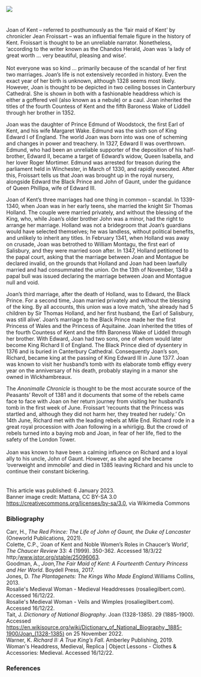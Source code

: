 <a href="https://juncture-digital.org"><img src="https://juncture-digital.org/images/ve-button.png"></a>
<param ve-config title="Joan of Kent (1328-1385): the first Princess of Wales " author="Madelaine Lennon and Dr Liz Askey" layout="vtl" banner="https://upload.wikimedia.org/wikipedia/commons/1/16/Canterbury%2C_Canterbury_cathedral_07.JPG">

<param ve-entity eid="Q29303" aliases="Canterbury">
<param ve-entity eid="Q3092462" aliases="Wickhambreaux">

#

Joan of Kent – referred to posthumously as the ‘fair maid of Kent’ by chronicler Jean Froissart  – was an influential female figure in the history of Kent. Froissart is thought to be an unreliable narrator. Nonetheless, ‘according to the writer known as the Chandos Herald, Joan was ‘a lady of great worth … very beautiful, pleasing and wise’. 
<br><br>
Not everyone was so kind … primarily because of the scandal of her first two marriages. Joan’s life is not extensively recorded in history. Even the exact year of her birth is unknown, although 1328 seems most likely. However, Joan is thought to be depicted in two ceiling bosses in Canterbury Cathedral. She is shown in both with a fashionable headdress which is either a goffered veil (also known as a nebule) or a caul.  Joan inherited the titles of the fourth Countess of Kent and the fifth Baroness Wake of Liddell through her brother in 1352.
<param ve-image url="https://upload.wikimedia.org/wikipedia/commons/c/cf/Joan_of_Kent.jpg" label="Joan of Kent" attribution="Image from illustrated manuscript, Cotton MS Nero D VII, fol.07v British Library">

Joan was the daughter of Prince Edmund of Woodstock, the first Earl of Kent, and his wife Margaret Wake. Edmund was the sixth son of King Edward I of England. The world Joan was born into was one of scheming and changes in power and treachery. In 1327, Edward II was overthrown. Edmund, who had been an unreliable supporter of the deposition of his half-brother, Edward II, became a target of Edward’s widow, Queen Isabella, and her lover Roger Mortimer. Edmund was arrested for treason during the parliament held in Winchester, in March of 1330, and rapidly executed. After this, Froissart tells us that Joan was brought up in the royal nursery, alongside Edward the Black Prince and John of Gaunt, under the guidance of Queen Phillipa, wife of Edward III. 
<param ve-image url="https://upload.wikimedia.org/wikipedia/commons/6/68/Edmund_of_Woodstock%2C_1st_Earl_of_Kent.png" label="Edmund of Woodstock, 1st Earl of Kent" attribution="Anonymous Unknown author, Public domain, via Wikimedia Commons">

Joan of Kent’s three marriages had one thing in common – scandal. In 1339-1340, when Joan was in her early teens, she married the knight Sir Thomas Holland. The couple were married privately, and without the blessing of the King, who, while Joan’s older brother John was a minor, had the right to arrange her marriage. Holland was not a bridegroom that Joan’s guardians would have selected themselves; he was landless, without political benefits, and unlikely to inherit any titles. In February 1341, when Holland was away on crusade, Joan was betrothed to William Montagu, the first earl of Salisbury, and they were married soon after. In 1347, Holland petitioned to the papal court, asking that the marriage between Joan and Montague be declared invalid, on the grounds that Holland and Joan had been lawfully married and had consummated the union. On the 13th of November, 1349 a papal bull was issued declaring the marriage between Joan and Montague null and void. 
<param ve-image url="https://upload.wikimedia.org/wikipedia/commons/f/f2/William_Montagu.jpg" label="William Montagu, 1st Earl of Salisbury (1301-1344), detail from the Salisbury Roll, "Copy A" c.1483-5" attribution="Public domain, via Wikimedia Commons">

Joan’s third marriage, after the death of Holland, was to Edward, the Black Prince. For a second time, Joan married privately and without the blessing of the king. By all accounts, this union was a love match, ‘she already had 5 children by Sir Thomas Holland, and her first husband, the Earl of Salisbury, was still alive’. Joan’s marriage to the Black Prince made her the first Princess of Wales and the Princess of Aquitaine. Joan inherited the titles of the fourth Countess of Kent and the fifth Baroness Wake of Liddell through her brother. With Edward, Joan had two sons, one of whom would later become King Richard II of England. 
 The Black Prince died of dysentery in 1376 and is buried in Canterbury Cathedral. Consequently Joan’s son, Richard, became king at the passing of King Edward III in June 1377. Joan was known to visit her husband’s tomb with its elaborate tomb effigy every year on the anniversary of his death, probably staying in a manor she owned in Wickhambreaux.
<param ve-image url="https://upload.wikimedia.org/wikipedia/commons/5/56/Tomb_of_The_Black_Prince%2C_Canterbury_Cathedral_-_geograph.org.uk_-_2638379.jpg" label="Tomb of the Black Prince, Canterbury Cathedral" attribution="by Julian P Guffogg, via Wikimedia Commons" attribution="CC BY-SA 2.0">
 
The _Anonimalle Chronicle_ is thought to be the most accurate source of the Peasants’ Revolt of 1381 and it documents that some of the rebels came face to face with Joan on her return journey from visiting her husband’s tomb in the first week of June.  Froissart ‘recounts that the Princess was startled and, although they did not harm her, they treated her rudely.’  On 14th June, Richard met with the leading rebels at Mile End. Richard rode in a great royal procession with Joan following in a whirligig.  But the crowd of rebels turned into a baying mob and Joan, in fear of her life, fled to the safety of the London Tower. 
<br><br>
Joan was known to have been a calming influence on Richard and a loyal ally to his uncle, John of Gaunt. However, as she aged she became ‘overweight and immobile’ and died in 1385 leaving Richard and his uncle to continue their constant bickering.   
<br><br>
This article was published: 6 January 2023.    
Banner image credit: Mattana, CC BY-SA 3.0 <https://creativecommons.org/licenses/by-sa/3.0>, via Wikimedia Commons
<param ve-image url="https://upload.wikimedia.org/wikipedia/commons/3/33/Jean_Froissart%2C_Chroniques%2C_154v%2C_12148_btv1b8438605hf336%2C_crop.jpg" label="Richard II meeting with the rebels of the Peasants' Revolt of 1381" attribution="Jean Froissart, Public domain, via Wikimedia Commons">

### Bibliography

Carr, H., _The Red Prince: The Life of John of Gaunt, the Duke of Lancaster_  (Oneworld Publications, 2021).   
Colette, C.P., ‘Joan of Kent and Noble Women’s Roles in Chaucer’s World’, _The Chaucer Review_ 33: 4 (1999). 350-362. Accessed 18/3/22 http;/www.jstor.org/stable/25096063.   
Goodman, A., _Joan,The Fair Maid of Kent: A Fourteenth Century Princess and Her World_. Boydell Press, 2017.   
Jones, D. _The Plantagenets: The Kings Who Made England_.Williams Collins, 2013.   
Rosalie's Medieval Woman - Medieval Headdresses (rosaliegilbert.com). Accessed 16/12/22.   
Rosalie's Medieval Woman - Veils and Wimples (rosaliegilbert.com). Accessed 16/12/22.     
Tait, J. _Dictionary of National Biography_. Joan (1328-1385). 29 (1885-1900).  Accessed https://en.wikisource.org/wiki/Dictionary_of_National_Biography,_1885-1900/Joan_(1328-1385) on 25 November 2022.   
Warner, K. _Richard II: A True King’s Fall_. Amberley Publishing, 2019.   
Woman's Headdress, Medieval, Replica | Object Lessons - Clothes & Accessories: Medieval. Accessed 16/12/22.   

### References

[^ref1]: Tait, J., _Dictionary of National Biography_, Joan (1328-1385), vol 29 (1885-1900) pp. 392. Accessed https://en.wikisource.org/wiki/Dictionary_of_National_Biography,_1885-1900/Joan_(1328-1385) on 25 November 2022.
[^ref1]: Jones, D, _The Plantagenets: The Kings who made England_ (William Collins, 2013), p505.
[^ref1]: Woman's Headdress, Medieval, Replica | Object Lessons - Clothes & Accessories: Medieval; Rosalie's Medieval Woman - Medieval Headdresses (rosaliegilbert.com); Rosalie's Medieval Woman - Veils and Wimples (rosaliegilbert.com)
[^ref1]: Goodman, A., Joan,The Fair Maid of Kent: A Fourteenth Century Princess and Her World (The Boydell Press, 2017), p8.
[^ref1]: Jones, D, The Plantagenets: The Kings who made England (William Collins, 2013), p505.
[^ref1]: Carr, H., The Red Prince: The Life of John of Gaunt, the Duke of Lancaster  (Oneworld Publications, 2021), p.140. 
[^ref1]: Ibid., p140.
[^ref1]: Jones, Op.Cit., p536.
[^ref1]: Carr Op.Cit., p.144.
[^ref1]: ibid., p.176.
